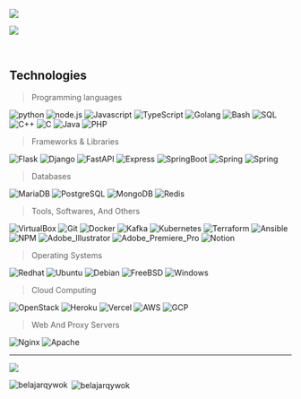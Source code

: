 ![](https://cardivo.vercel.app/api?name=alfariqywok%20%F0%9F%91%8B&description=%E2%98%81%EF%B8%8F%20engineer&image=https://raw.githubusercontent.com/belajarqywok/belajarqywok/main/PngItem_2068983.png&backgroundColor=%23000000&github=belajarqywok&pattern=topography&colorPattern=%23636363&fontColor=%23ddd&iconColor=%23fff&opacity=0.3)

![](https://estruyf-github.azurewebsites.net/api/VisitorHit?user=belajarqywok&repo=belajarqywok&countColorcountColor)

<br>
  <h2 align="left">Technologies</h2>
  
  > Programming languages

  <p>
    <img alt="python" src="https://img.shields.io/badge/Python-14354C.svg?logo=python&logoColor=white">
    <img alt="node.js" src="https://img.shields.io/badge/Node.js-43853D.svg?logo=node.js&logoColor=white">
    <img alt="Javascript" src="https://img.shields.io/badge/JavaScript-F7DF1E.svg?logo=javascript&logoColor=black">
    <img alt="TypeScript" src="https://img.shields.io/badge/TypeScript-007ACC.svg?logo=typescript&logoColor=white">
    <img alt="Golang" src="https://img.shields.io/badge/Golang-03c2fc.svg?logo=go&logoColor=white">
    <img alt="Bash" src="https://img.shields.io/badge/Bash-121011.svg?logo=gnu-bash&logoColor=white">
    <img alt="SQL" src="https://custom-icon-badges.herokuapp.com/badge/SQL-025E8C.svg?logo=database&logoColor=white">
    <img alt="C++" src="https://custom-icon-badges.herokuapp.com/badge/C++-9C033A.svg?logo=cpp2&logoColor=white">
    <img alt="C" src="https://custom-icon-badges.herokuapp.com/badge/C-03599C.svg?logo=c-in-hexagon&logoColor=white">
    <img alt="Java" src="https://img.shields.io/badge/Java-007396.svg?logo=java&logoColor=white">
    <img alt="PHP" src="https://img.shields.io/badge/PHP-777BB4.svg?logo=php&logoColor=white">
  </p>
  
  > Frameworks & Libraries
 
  <p>
    <img alt="Flask" src="https://img.shields.io/badge/Flask-white.svg?logo=flask&logoColor=black">
    <img alt="Django" src="https://img.shields.io/badge/Django-43853D.svg?logo=django&logoColor=white">
    <img alt="FastAPI" src="https://img.shields.io/badge/FastAPI-ffffff.svg?logo=fastapi&logoColor=02b3aa">
    <img alt="Express" src="https://img.shields.io/badge/Express-ffffff.svg?logo=express&logoColor=black">
    <img alt="SpringBoot" src="https://img.shields.io/badge/SpringBoot-1c3a4d.svg?logo=springboot&logoColor=green">
    <img alt="Spring" src="https://img.shields.io/badge/Spring-3c3f8c.svg?logo=spring&logoColor=green">
    <img alt="Spring" src="https://img.shields.io/badge/Codeigniter-white.svg?logo=codeigniter&logoColor=red">
  </p>
  
  > Databases
  
  <p>
    <img alt="MariaDB" src="https://img.shields.io/badge/MariaDB-00f.svg?logo=mariadb&logoColor=white">
    <img alt="PostgreSQL" src ="https://img.shields.io/badge/PostgreSQL-316192.svg?logo=postgresql&logoColor=white">
    <img alt="MongoDB" src ="https://img.shields.io/badge/MongoDB-4ea94b.svg?logo=mongodb&logoColor=white">
    <img alt="Redis" src ="https://img.shields.io/badge/Redis-white.svg?logo=redis&logoColor=red">
  </p>
  
  > Tools, Softwares, And Others
  
  <p>
    <img alt="VirtualBox" src="https://img.shields.io/badge/VirtualBox-lightblue.svg?logo=virtualbox&logoColor=white">
    <img alt="Git" src="https://img.shields.io/badge/Git-F05033.svg?logo=git&logoColor=white">
    <img alt="Docker" src ="https://img.shields.io/badge/Docker-0275b3.svg?logo=docker&logoColor=white">
    <img alt="Kafka" src ="https://img.shields.io/badge/Kafka-black.svg?logo=apachekafka&logoColor=white">
    <img alt="Kubernetes" src ="https://img.shields.io/badge/K8S-0255b3.svg?logo=kubernetes&logoColor=white">
    <img alt="Terraform" src="https://img.shields.io/badge/Terraform-purple.svg?logo=terraform&logoColor=white">
    <img alt="Ansible" src="https://img.shields.io/badge/Ansible-white.svg?logo=ansible&logoColor=black">
    <img alt="NPM" src ="https://img.shields.io/badge/NPM-white.svg?logo=npm&logoColor=white">
    <img alt="Adobe_Illustrator" src ="https://img.shields.io/badge/Adobe%20Illustrator-grey.svg?logo=adobeillustrator&logoColor=yellow">
    <img alt="Adobe_Premiere_Pro" src ="https://img.shields.io/badge/Adobe%20Premiere%20Pro-white.svg?logo=adobepremierepro&logoColor=purple">
    <img alt="Notion" src="https://img.shields.io/badge/Notion-010101.svg?logo=notion&logoColor=white">
  </p>
  
  > Operating Systems
  
  <p>
    <img alt="Redhat" src="https://img.shields.io/badge/RedHat-c90202.svg?logo=redhat&logoColor=white">
    <img alt="Ubuntu" src ="https://img.shields.io/badge/Ubuntu-orange.svg?logo=ubuntu&logoColor=white">
    <img alt="Debian" src ="https://img.shields.io/badge/Debian-d11f37.svg?logo=debian&logoColor=white">
    <img alt="FreeBSD" src ="https://img.shields.io/badge/FreeBSD-gray.svg?logo=freebsd&logoColor=red">
    <img alt="Windows" src ="https://img.shields.io/badge/Windows-1f5ad1.svg?logo=windows&logoColor=white">
  </p>
  
  > Cloud Computing
  
  <p>
    <img alt="OpenStack" src ="https://img.shields.io/badge/OpenStack-white.svg?logo=openstack&logoColor=red">
    <img alt="Heroku" src="https://img.shields.io/badge/Heroku-430098.svg?logo=heroku&logoColor=white">
    <img alt="Vercel" src="https://img.shields.io/badge/Vercel-000000.svg?logo=vercel&logoColor=white">
    <img alt="AWS" src ="https://img.shields.io/badge/AWS-black.svg?logo=amazon&logoColor=yellow">
    <img alt="GCP" src ="https://img.shields.io/badge/GCP-blue.svg?logo=googlecloud&logoColor=white">
  </p>
  
  > Web And Proxy Servers
  
  <p>
    <img alt="Nginx" src ="https://img.shields.io/badge/Nginx-black.svg?logo=nginx&logoColor=green">
    <img alt="Apache" src="https://img.shields.io/badge/Apache-white.svg?logo=apache&logoColor=red">
  </p>
<hr>

![](https://github-profile-trophy.vercel.app/?username=belajarqywok&theme=dracula)

<p><img align="left" src="https://github-readme-stats.vercel.app/api/top-langs?username=belajarqywok&show_icons=true&locale=en&layout=compact&theme=dark" alt="belajarqywok" /></p>

<p>&nbsp;<img align="center" src="https://github-readme-stats.vercel.app/api?username=belajarqywok&show_icons=true&locale=en&theme=dark" alt="belajarqywok" /></p>
<br>

